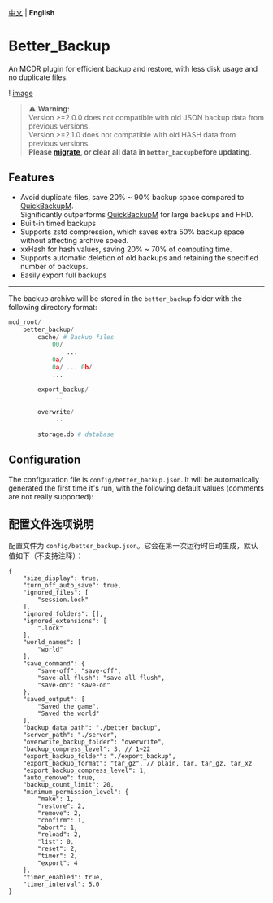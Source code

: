 [中文](README.md) | **English**

# Better_Backup

An MCDR plugin for efficient backup and restore, with less disk usage and no duplicate files.

! [image](https://github.com/z0z0r4/better_backup/assets/45303195/1f586ea7-a7f2-456d-bc19-09eade53f798)

> ⚠️ **Warning:**  
> Version >=2.0.0 does not compatible with old JSON backup data from previous versions.  
> Version >=2.1.0 does not compatible with old HASH data from previous versions.  
> **Please [migrate](https://github.com/z0z0r4/better_backup/blob/main/scripts/migrate.py), or clear all data in `better_backup`before updating**.

## Features

- Avoid duplicate files, save 20% ~ 90% backup space compared to [QuickBackupM](https://github.com/TISUnion/QuickBackupM).  
  Significantly outperforms [QuickBackupM](https://github.com/TISUnion/QuickBackupM) for large backups and HHD.
- Built-in timed backups
- Supports zstd compression, which saves extra 50% backup space without affecting archive speed.
- xxHash for hash values, saving 20% ~ 70% of computing time.
- Supports automatic deletion of old backups and retaining the specified number of backups.
- Easily export full backups

---

The backup archive will be stored in the `better_backup` folder with the following directory format:
```python
mcd_root/
    better_backup/
        cache/ # Backup files
            00/
                ...
            0a/
            0a/ ... 0b/
            ...

        export_backup/
            ...

        overwrite/
            ...
        
        storage.db # database
```

## Configuration

The configuration file is `config/better_backup.json`. It will be automatically generated the first time it's run, with the following default values (comments are not really supported):

## 配置文件选项说明

配置文件为 `config/better_backup.json`。它会在第一次运行时自动生成，默认值如下（不支持注释）：

```json5
{
    "size_display": true,
    "turn_off_auto_save": true,
    "ignored_files": [
        "session.lock"
    ],
    "ignored_folders": [],
    "ignored_extensions": [
        ".lock"
    ],
    "world_names": [
        "world"
    ],
    "save_command": {
        "save-off": "save-off",
        "save-all flush": "save-all flush",
        "save-on": "save-on"
    },
    "saved_output": [
        "Saved the game",
        "Saved the world"
    ],
    "backup_data_path": "./better_backup",
    "server_path": "./server",
    "overwrite_backup_folder": "overwrite",
    "backup_compress_level": 3, // 1~22
    "export_backup_folder": "./export_backup",
    "export_backup_format": "tar_gz", // plain, tar, tar_gz, tar_xz
    "export_backup_compress_level": 1,
    "auto_remove": true,
    "backup_count_limit": 20,
    "minimum_permission_level": {
        "make": 1,
        "restore": 2,
        "remove": 2,
        "confirm": 1,
        "abort": 1,
        "reload": 2,
        "list": 0,
        "reset": 2,
        "timer": 2,
        "export": 4
    },
    "timer_enabled": true,
    "timer_interval": 5.0
}
```
